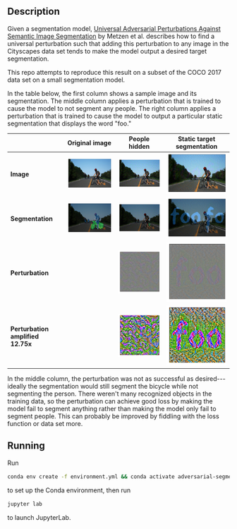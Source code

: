 ## Description

Given a segmentation model, [Universal Adversarial Perturbations Against Semantic Image
Segmentation](https://arxiv.org/abs/1704.05712) by Metzen et al. describes how
to find a universal perturbation such that adding this perturbation to any image
in the Cityscapes data set tends to make the model output a desired target
segmentation.

This repo attempts to reproduce this result on a subset of the COCO 2017 data set on a
small segmentation model.

In the table below, the first column shows a sample image and its segmentation.
The middle column applies a perturbation that is trained to cause the model to
not segment any people. The right column applies a perturbation that is trained
to cause the model to output a particular static segmentation that displays the
word "foo."

| | Original image | People hidden | Static target segmentation |
|-|:-:|:-:|:-:|
| __Image__ | ![Sample image](/readme-files/sample-image.png) | ![Image with perturbation applied to hide people](/readme-files/hide-people.png) | ![Image with perturbation applied to match a static target segmentation](/readme-files/static-target.png) |
| __Segmentation__ | ![Segmentation of sample image](/readme-files/sample-image-segmentation.png) | ![Segmentation of image with perturbation applied to hide people](/readme-files/hide-people-segmentation.png) | ![Segmentation of image with perturbation applied to match a static target segmentation](/readme-files/static-target-segmentation.png) |
| __Perturbation__| | ![Perturbation to hide people](/readme-files/hide-people-perturbation.png) | ![Perturbation to match a static target segmentation](/readme-files/static-target-perturbation.png)
| __Perturbation amplified 12.75x__| | ![Perturbation to hide people, amplified](/readme-files/hide-people-perturbation-amplified.png) | ![Perturbation to match a static target segmentation, amplified](/readme-files/static-target-perturbation-amplified.png)

In the middle column, the perturbation was not as successful as desired---ideally the
segmentation would still segment the bicycle while not segmenting the person.
There weren't many recognized objects in the training data, so the perturbation
can achieve good loss by making the model fail to segment anything rather than
making the model only fail to segment people. This can probably be improved by
fiddling with the loss function or data set more.

## Running

Run
```sh
conda env create -f environment.yml && conda activate adversarial-segmentation
```
to set up the Conda environment, then run
```sh
jupyter lab
```
to launch JupyterLab.
